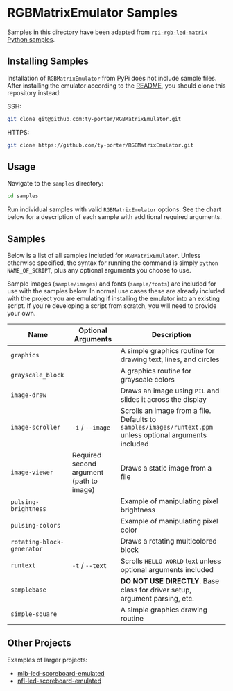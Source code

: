 # RGBMatrixEmulator Samples

Samples in this directory have been adapted from [`rpi-rgb-led-matrix` Python samples](https://github.com/hzeller/rpi-rgb-led-matrix/tree/master/bindings/python/samples).

## Installing Samples

Installation of `RGBMatrixEmulator` from PyPi does not include sample files. After installing the emulator according to the [README](../README.md#installation), you should clone this repository instead:

SSH:

```sh
git clone git@github.com:ty-porter/RGBMatrixEmulator.git
```

HTTPS:

```sh
git clone https://github.com/ty-porter/RGBMatrixEmulator.git
```

## Usage

Navigate to the `samples` directory:

```sh
cd samples
```

Run individual samples with valid `RGBMatrixEmulator` options. See the chart below for a description of each sample with additional required arguments.

## Samples

Below is a list of all samples included for `RGBMatrixEmulator`. Unless otherwise specified, the syntax for running the command is simply `python NAME_OF_SCRIPT`, plus any optional arguments you choose to use.

Sample images (`sample/images`) and fonts (`sample/fonts`) are included for use with the samples below. In normal use cases these are already included with the project you are emulating if installing the emulator into an existing script. If you're developing a script from scratch, you will need to provide your own.

| Name | Optional Arguments | Description |
| ---- | --------------- | ----------- |
| `graphics` |  | A simple graphics routine for drawing text, lines, and circles |
| `grayscale_block` | | A graphics routine for grayscale colors |
| `image-draw` | | Draws an image using `PIL` and slides it across the display
| `image-scroller` | `-i` / `--image` | Scrolls an image from a file. Defaults to `samples/images/runtext.ppm` unless optional arguments included |
| `image-viewer` | Required second argument (path to image) | Draws a static image from a file |
| `pulsing-brightness` | | Example of manipulating pixel brightness |
| `pulsing-colors` | | Example of manipulating pixel color |
| `rotating-block-generator` | | Draws a rotating multicolored block |
| `runtext` | `-t` / `--text` | Scrolls `HELLO WORLD` text unless optional arguments included |
| `samplebase` | | **DO NOT USE DIRECTLY**. Base class for driver setup, argument parsing, etc. |
| `simple-square` | | A simple graphics drawing routine |

## Other Projects

Examples of larger projects:

* [mlb-led-scoreboard-emulated](https://github.com/ty-porter/mlb-led-scoreboard-emulated)
* [nfl-led-scoreboard-emulated](https://github.com/ty-porter/nfl-led-scoreboard-emulated)